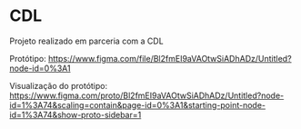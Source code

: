 # CDL

Projeto realizado em parceria com a CDL

Protótipo:
https://www.figma.com/file/Bl2fmEI9aVAOtwSiADhADz/Untitled?node-id=0%3A1

Visualização do protótipo:
https://www.figma.com/proto/Bl2fmEI9aVAOtwSiADhADz/Untitled?node-id=1%3A74&scaling=contain&page-id=0%3A1&starting-point-node-id=1%3A74&show-proto-sidebar=1
